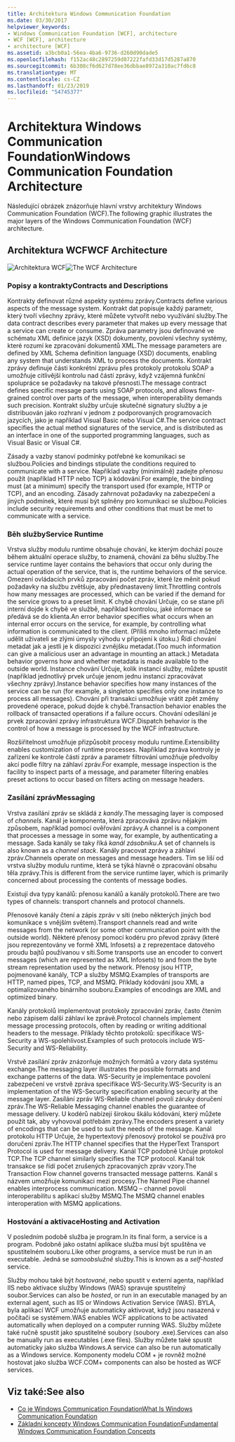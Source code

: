 ```yaml
---
title: Architektura Windows Communication Foundation
ms.date: 03/30/2017
helpviewer_keywords:
- Windows Communication Foundation [WCF], architecture
- WCF [WCF], architecture
- architecture [WCF]
ms.assetid: a3bcb0a1-56ea-4ba6-9736-d260d90dade5
ms.openlocfilehash: f152ac48c2897259d07222fafd33d17d5287a870
ms.sourcegitcommit: 6b308cf6d627d78ee36dbbae8972a310ac7fd6c8
ms.translationtype: MT
ms.contentlocale: cs-CZ
ms.lasthandoff: 01/23/2019
ms.locfileid: "54745377"
---
```

# <a name="windows-communication-foundation-architecture"></a><span data-ttu-id="7b076-102">Architektura Windows Communication Foundation</span><span class="sxs-lookup"><span data-stu-id="7b076-102">Windows Communication Foundation Architecture</span></span>
<span data-ttu-id="7b076-103">Následující obrázek znázorňuje hlavní vrstvy architektury Windows Communication Foundation (WCF).</span><span class="sxs-lookup"><span data-stu-id="7b076-103">The following graphic illustrates the major layers of the Windows Communication Foundation (WCF) architecture.</span></span>  
  
## <a name="wcf-architecture"></a><span data-ttu-id="7b076-104">Architektura WCF</span><span class="sxs-lookup"><span data-stu-id="7b076-104">WCF Architecture</span></span>  
 <span data-ttu-id="7b076-105">![Architektura WCF](../../../docs/framework/wcf/media/wcf-architecture.gif "WCF_Architecture")</span><span class="sxs-lookup"><span data-stu-id="7b076-105">![The WCF Architecture](../../../docs/framework/wcf/media/wcf-architecture.gif "WCF_Architecture")</span></span>  
  
### <a name="contracts-and-descriptions"></a><span data-ttu-id="7b076-106">Popisy a kontrakty</span><span class="sxs-lookup"><span data-stu-id="7b076-106">Contracts and Descriptions</span></span>  
 <span data-ttu-id="7b076-107">Kontrakty definovat různé aspekty systému zprávy.</span><span class="sxs-lookup"><span data-stu-id="7b076-107">Contracts define various aspects of the message system.</span></span> <span data-ttu-id="7b076-108">Kontrakt dat popisuje každý parametr, který tvoří všechny zprávy, které můžete vytvořit nebo využívání služby.</span><span class="sxs-lookup"><span data-stu-id="7b076-108">The data contract describes every parameter that makes up every message that a service can create or consume.</span></span> <span data-ttu-id="7b076-109">Zpráva parametry jsou definované ve schématu XML definice jazyk (XSD) dokumenty, povolení všechny systémy, které rozumí ke zpracování dokumentů XML.</span><span class="sxs-lookup"><span data-stu-id="7b076-109">The message parameters are defined by XML Schema definition language (XSD) documents, enabling any system that understands XML to process the documents.</span></span> <span data-ttu-id="7b076-110">Kontrakt zprávy definuje části konkrétní zprávu přes protokoly protokolu SOAP a umožňuje citlivější kontrolu nad částí zprávy, když vzájemná funkční spolupráce se požadavky na takové přesnosti.</span><span class="sxs-lookup"><span data-stu-id="7b076-110">The message contract defines specific message parts using SOAP protocols, and allows finer-grained control over parts of the message, when interoperability demands such precision.</span></span> <span data-ttu-id="7b076-111">Kontrakt služby určuje skutečné signatury služby a je distribuován jako rozhraní v jednom z podporovaných programovacích jazycích, jako je například Visual Basic nebo Visual C#.</span><span class="sxs-lookup"><span data-stu-id="7b076-111">The service contract specifies the actual method signatures of the service, and is distributed as an interface in one of the supported programming languages, such as Visual Basic or Visual C#.</span></span>  
  
 <span data-ttu-id="7b076-112">Zásady a vazby stanoví podmínky potřebné ke komunikaci se službou.</span><span class="sxs-lookup"><span data-stu-id="7b076-112">Policies and bindings stipulate the conditions required to communicate with a service.</span></span>  <span data-ttu-id="7b076-113">Například vazby (minimálně) zadejte přenosu použít (například HTTP nebo TCP) a kódování.</span><span class="sxs-lookup"><span data-stu-id="7b076-113">For example, the binding must (at a minimum) specify the transport used (for example, HTTP or TCP), and an encoding.</span></span> <span data-ttu-id="7b076-114">Zásady zahrnovat požadavky na zabezpečení a jiných podmínek, které musí být splněny pro komunikaci se službou.</span><span class="sxs-lookup"><span data-stu-id="7b076-114">Policies include security requirements and other conditions that must be met to communicate with a service.</span></span>  
  
### <a name="service-runtime"></a><span data-ttu-id="7b076-115">Běh služby</span><span class="sxs-lookup"><span data-stu-id="7b076-115">Service Runtime</span></span>  
 <span data-ttu-id="7b076-116">Vrstva služby modulu runtime obsahuje chování, ke kterým dochází pouze během aktuální operace služby, to znamená, chování za běhu služby.</span><span class="sxs-lookup"><span data-stu-id="7b076-116">The service runtime layer contains the behaviors that occur only during the actual operation of the service, that is, the runtime behaviors of the service.</span></span> <span data-ttu-id="7b076-117">Omezení ovládacích prvků zpracování počet zpráv, které lze měnit pokud požadavky na službu zvětšuje, aby přednastavený limit.</span><span class="sxs-lookup"><span data-stu-id="7b076-117">Throttling controls how many messages are processed, which can be varied if the demand for the service grows to a preset limit.</span></span> <span data-ttu-id="7b076-118">K chybě chování Určuje, co se stane při interní dojde k chybě ve službě, například kontrolou, jaké informace se předává se do klienta.</span><span class="sxs-lookup"><span data-stu-id="7b076-118">An error behavior specifies what occurs when an internal error occurs on the service, for example, by controlling what information is communicated to the client.</span></span> <span data-ttu-id="7b076-119">(Příliš mnoho informací můžete udělit uživateli se zlými úmysly výhodu v připojení k útoku.) Řídí chování metadat jak a jestli je k dispozici zvnějšku metadat.</span><span class="sxs-lookup"><span data-stu-id="7b076-119">(Too much information can give a malicious user an advantage in mounting an attack.) Metadata behavior governs how and whether metadata is made available to the outside world.</span></span> <span data-ttu-id="7b076-120">Instance chování Určuje, kolik instancí služby, můžete spustit (například jednotlivý prvek určuje jenom jednu instanci zpracovávat všechny zprávy).</span><span class="sxs-lookup"><span data-stu-id="7b076-120">Instance behavior specifies how many instances of the service can be run (for example, a singleton specifies only one instance to process all messages).</span></span> <span data-ttu-id="7b076-121">Chování při transakci umožňuje vrátit zpět změny provedené operace, pokud dojde k chybě.</span><span class="sxs-lookup"><span data-stu-id="7b076-121">Transaction behavior enables the rollback of transacted operations if a failure occurs.</span></span> <span data-ttu-id="7b076-122">Chování odesílání je prvek zpracování zprávy infrastruktura WCF.</span><span class="sxs-lookup"><span data-stu-id="7b076-122">Dispatch behavior is the control of how a message is processed by the WCF infrastructure.</span></span>  
  
 <span data-ttu-id="7b076-123">Rozšiřitelnost umožňuje přizpůsobit procesy modulu runtime.</span><span class="sxs-lookup"><span data-stu-id="7b076-123">Extensibility enables customization of runtime processes.</span></span> <span data-ttu-id="7b076-124">Například zpráva kontroly je zařízení ke kontrole části zpráv a parametr filtrování umožňuje předvolby akcí podle filtry na záhlaví zpráv.</span><span class="sxs-lookup"><span data-stu-id="7b076-124">For example, message inspection is the facility to inspect parts of a message, and parameter filtering enables preset actions to occur based on filters acting on message headers.</span></span>  
  
### <a name="messaging"></a><span data-ttu-id="7b076-125">Zasílání zpráv</span><span class="sxs-lookup"><span data-stu-id="7b076-125">Messaging</span></span>  
 <span data-ttu-id="7b076-126">Vrstva zasílání zpráv se skládá z *kanály*.</span><span class="sxs-lookup"><span data-stu-id="7b076-126">The messaging layer is composed of *channels*.</span></span> <span data-ttu-id="7b076-127">Kanál je komponenta, která zpracovává zprávu nějakým způsobem, například pomocí ověřování zprávy.</span><span class="sxs-lookup"><span data-stu-id="7b076-127">A channel is a component that processes a message in some way, for example, by authenticating a message.</span></span> <span data-ttu-id="7b076-128">Sada kanály se taky říká *kanál zásobníku*.</span><span class="sxs-lookup"><span data-stu-id="7b076-128">A set of channels is also known as a *channel stack*.</span></span> <span data-ttu-id="7b076-129">Kanály pracovat zprávy a záhlaví zpráv.</span><span class="sxs-lookup"><span data-stu-id="7b076-129">Channels operate on messages and message headers.</span></span> <span data-ttu-id="7b076-130">Tím se liší od vrstva služby modulu runtime, která se týká hlavně o zpracování obsahu těla zprávy.</span><span class="sxs-lookup"><span data-stu-id="7b076-130">This is different from the service runtime layer, which is primarily concerned about processing the contents of message bodies.</span></span>  
  
 <span data-ttu-id="7b076-131">Existují dva typy kanálů: přenosu kanálů a kanály protokolů.</span><span class="sxs-lookup"><span data-stu-id="7b076-131">There are two types of channels: transport channels and protocol channels.</span></span>  
  
 <span data-ttu-id="7b076-132">Přenosové kanály čtení a zápis zpráv v síti (nebo některých jiných bod komunikace s vnějším světem).</span><span class="sxs-lookup"><span data-stu-id="7b076-132">Transport channels read and write messages from the network (or some other communication point with the outside world).</span></span> <span data-ttu-id="7b076-133">Některé přenosy pomocí kodéru pro převod zprávy (které jsou reprezentovány ve formě XML Infosets) a z reprezentace datového proudu bajtů používanou v síti.</span><span class="sxs-lookup"><span data-stu-id="7b076-133">Some transports use an encoder to convert messages (which are represented as XML Infosets) to and from the byte stream representation used by the network.</span></span> <span data-ttu-id="7b076-134">Přenosy jsou HTTP, pojmenované kanály, TCP a služby MSMQ.</span><span class="sxs-lookup"><span data-stu-id="7b076-134">Examples of transports are HTTP, named pipes, TCP, and MSMQ.</span></span> <span data-ttu-id="7b076-135">Příklady kódování jsou XML a optimalizovaného binárního souboru.</span><span class="sxs-lookup"><span data-stu-id="7b076-135">Examples of encodings are XML and optimized binary.</span></span>  
  
 <span data-ttu-id="7b076-136">Kanály protokolů implementovat protokoly zpracování zpráv, často čtením nebo zápisem další záhlaví ke zprávě.</span><span class="sxs-lookup"><span data-stu-id="7b076-136">Protocol channels implement message processing protocols, often by reading or writing additional headers to the message.</span></span> <span data-ttu-id="7b076-137">Příklady těchto protokolů: specifikace WS-Security a WS-spolehlivost.</span><span class="sxs-lookup"><span data-stu-id="7b076-137">Examples of such protocols include WS-Security and WS-Reliability.</span></span>  
  
 <span data-ttu-id="7b076-138">Vrstvě zasílání zpráv znázorňuje možných formátů a vzory data systému exchange.</span><span class="sxs-lookup"><span data-stu-id="7b076-138">The messaging layer illustrates the possible formats and exchange patterns of the data.</span></span> <span data-ttu-id="7b076-139">WS-Security je implementace povolení zabezpečení ve vrstvě zpráva specifikace WS-Security.</span><span class="sxs-lookup"><span data-stu-id="7b076-139">WS-Security is an implementation of the WS-Security specification enabling security at the message layer.</span></span> <span data-ttu-id="7b076-140">Zasílání zpráv WS-Reliable channel povolí záruky doručení zpráv.</span><span class="sxs-lookup"><span data-stu-id="7b076-140">The WS-Reliable Messaging channel enables the guarantee of message delivery.</span></span> <span data-ttu-id="7b076-141">U kodérů nabízejí širokou škálu kódování, který můžete použít tak, aby vyhovoval potřebám zprávy.</span><span class="sxs-lookup"><span data-stu-id="7b076-141">The encoders present a variety of encodings that can be used to suit the needs of the message.</span></span> <span data-ttu-id="7b076-142">Kanál protokolu HTTP Určuje, že hypertextový přenosový protokol se používá pro doručení zpráv.</span><span class="sxs-lookup"><span data-stu-id="7b076-142">The HTTP channel specifies that the HyperText Transport Protocol is used for message delivery.</span></span> <span data-ttu-id="7b076-143">Kanál TCP podobně Určuje protokol TCP.</span><span class="sxs-lookup"><span data-stu-id="7b076-143">The TCP channel similarly specifies the TCP protocol.</span></span> <span data-ttu-id="7b076-144">Kanál tok transakce se řídí počet zrušených zpracovaných zpráv vzory.</span><span class="sxs-lookup"><span data-stu-id="7b076-144">The Transaction Flow channel governs transacted message patterns.</span></span> <span data-ttu-id="7b076-145">Kanál s názvem umožňuje komunikaci mezi procesy.</span><span class="sxs-lookup"><span data-stu-id="7b076-145">The Named Pipe channel enables interprocess communication.</span></span> <span data-ttu-id="7b076-146">MSMQ – channel povolí interoperabilitu s aplikací služby MSMQ.</span><span class="sxs-lookup"><span data-stu-id="7b076-146">The MSMQ channel enables interoperation with MSMQ applications.</span></span>  
  
### <a name="hosting-and-activation"></a><span data-ttu-id="7b076-147">Hostování a aktivace</span><span class="sxs-lookup"><span data-stu-id="7b076-147">Hosting and Activation</span></span>  
 <span data-ttu-id="7b076-148">V posledním podobě služba je program.</span><span class="sxs-lookup"><span data-stu-id="7b076-148">In its final form, a service is a program.</span></span> <span data-ttu-id="7b076-149">Podobně jako ostatní aplikace služba musí být spuštěna ve spustitelném souboru.</span><span class="sxs-lookup"><span data-stu-id="7b076-149">Like other programs, a service must be run in an executable.</span></span> <span data-ttu-id="7b076-150">Jedná se *samoobslužně* služby.</span><span class="sxs-lookup"><span data-stu-id="7b076-150">This is known as a *self-hosted* service.</span></span>  
  
 <span data-ttu-id="7b076-151">Služby mohou také být *hostované*, nebo spustit v externí agenta, například IIS nebo aktivace služby Windows (WAS) spravuje spustitelný soubor.</span><span class="sxs-lookup"><span data-stu-id="7b076-151">Services can also be *hosted*, or run in an executable managed by an external agent, such as IIS or Windows Activation Service (WAS).</span></span> <span data-ttu-id="7b076-152">BYLA, byla aplikací WCF umožňuje automaticky aktivovat, když jsou nasazená v počítači se systémem.</span><span class="sxs-lookup"><span data-stu-id="7b076-152">WAS enables WCF applications to be activated automatically when deployed on a computer running WAS.</span></span> <span data-ttu-id="7b076-153">Služby můžete také ručně spustit jako spustitelné soubory (soubory .exe).</span><span class="sxs-lookup"><span data-stu-id="7b076-153">Services can also be manually run as executables (.exe files).</span></span> <span data-ttu-id="7b076-154">Služby můžete také spustit automaticky jako služba Windows.</span><span class="sxs-lookup"><span data-stu-id="7b076-154">A service can also be run automatically as a Windows service.</span></span> <span data-ttu-id="7b076-155">Komponenty modelu COM + je rovněž možné hostovat jako služba WCF.</span><span class="sxs-lookup"><span data-stu-id="7b076-155">COM+ components can also be hosted as WCF services.</span></span>  
  
## <a name="see-also"></a><span data-ttu-id="7b076-156">Viz také:</span><span class="sxs-lookup"><span data-stu-id="7b076-156">See also</span></span>
- [<span data-ttu-id="7b076-157">Co je Windows Communication Foundation</span><span class="sxs-lookup"><span data-stu-id="7b076-157">What Is Windows Communication Foundation</span></span>](../../../docs/framework/wcf/whats-wcf.md)
- [<span data-ttu-id="7b076-158">Základní koncepty Windows Communication Foundation</span><span class="sxs-lookup"><span data-stu-id="7b076-158">Fundamental Windows Communication Foundation Concepts</span></span>](../../../docs/framework/wcf/fundamental-concepts.md)
